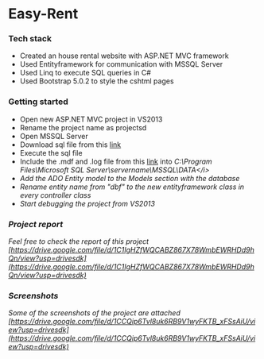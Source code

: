 # Easy-Rent
### Tech stack
+ Created an house rental website with ASP.NET MVC framework 
+ Used Entityframework for communication with MSSQL Server
+ Used Linq to execute SQL queries in C#
+ Used Bootstrap 5.0.2 to style the cshtml pages

### Getting started
+ Open new ASP.NET MVC project in VS2013
+ Rename the project name as projectsd
+ Open MSSQL Server
+ Download sql file from this [link](https://github.com/Muhaiminul-Kabir/Easy-Rent/blob/master/efdb.sql)
+ Execute the sql file
+ Include the .mdf and .log file from this [link](https://github.com/Muhaiminul-Kabir/Easy-Rent/blob/master/Desktop.zip) into <i>C:\Program Files\Microsoft SQL Server\servername\MSSQL\DATA\</i>
+ Add the ADO Entity model to the Models section with the database
+ Rename entity name from "dbf" to the new entityframework class in every controller class
+ Start debugging the project from VS2013





### Project report
Feel free to check the report of this project
[https://drive.google.com/file/d/1C1IgHZfWQCABZ867X78WmbEWRHDd9hQn/view?usp=drivesdk](https://drive.google.com/file/d/1C1IgHZfWQCABZ867X78WmbEWRHDd9hQn/view?usp=drivesdk)
### Screenshots
Some of the screenshots of the project are attached 
[https://drive.google.com/file/d/1CCQip6Tvl8uk6RB9V1wyFKTB_xFSsAiU/view?usp=drivesdk](https://drive.google.com/file/d/1CCQip6Tvl8uk6RB9V1wyFKTB_xFSsAiU/view?usp=drivesdk)
